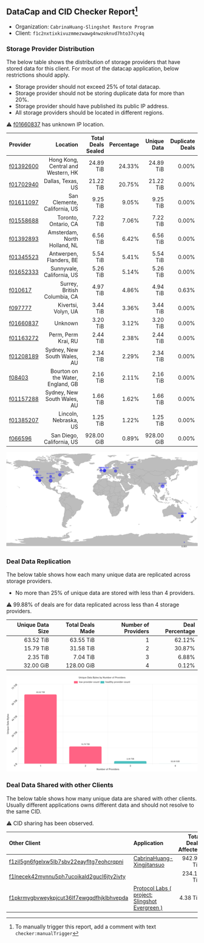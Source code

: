 ## DataCap and CID Checker Report[^1]
 - Organization: `CabrinaHuang-Slingshot Restore Program`
 - Client: `f1c2nxtixkivuzmmezwawg4nwzoknvd7hto37cy4q`
### Storage Provider Distribution
The below table shows the distribution of storage providers that have stored data for this client.
For most of the datacap application, below restrictions should apply.
 - Storage provider should not exceed 25% of total datacap.
 - Storage provider should not be storing duplicate data for more than 20%.
 - Storage provider should have published its public IP address.
 - All storage providers should be located in different regions.

⚠️ [f01660837](https://filfox.info/en/address/f01660837) has unknown IP location.

| Provider                                              |                           Location | Total Deals Sealed | Percentage | Unique Data | Duplicate Deals |
| :---------------------------------------------------- | ---------------------------------: | -----------------: | ---------: | ----------: | --------------: |
| [f01392600](https://filfox.info/en/address/f01392600) | Hong Kong, Central and Western, HK |          24.89 TiB |     24.33% |   24.89 TiB |           0.00% |
| [f01702940](https://filfox.info/en/address/f01702940) |                  Dallas, Texas, US |          21.22 TiB |     20.75% |   21.22 TiB |           0.00% |
| [f01611097](https://filfox.info/en/address/f01611097) |       San Clemente, California, US |           9.25 TiB |      9.05% |    9.25 TiB |           0.00% |
| [f01558688](https://filfox.info/en/address/f01558688) |               Toronto, Ontario, CA |           7.22 TiB |      7.06% |    7.22 TiB |           0.00% |
| [f01392893](https://filfox.info/en/address/f01392893) |       Amsterdam, North Holland, NL |           6.56 TiB |      6.42% |    6.56 TiB |           0.00% |
| [f01345523](https://filfox.info/en/address/f01345523) |            Antwerpen, Flanders, BE |           5.54 TiB |      5.41% |    5.54 TiB |           0.00% |
| [f01652333](https://filfox.info/en/address/f01652333) |          Sunnyvale, California, US |           5.26 TiB |      5.14% |    5.26 TiB |           0.00% |
| [f010617](https://filfox.info/en/address/f010617)     |       Surrey, British Columbia, CA |           4.97 TiB |      4.86% |    4.94 TiB |           0.63% |
| [f097777](https://filfox.info/en/address/f097777)     |                Kivertsi, Volyn, UA |           3.44 TiB |      3.36% |    3.44 TiB |           0.00% |
| [f01660837](https://filfox.info/en/address/f01660837) |                            Unknown |           3.20 TiB |      3.12% |    3.20 TiB |           0.00% |
| [f01163272](https://filfox.info/en/address/f01163272) |                Perm, Perm Krai, RU |           2.44 TiB |      2.38% |    2.44 TiB |           0.00% |
| [f01208189](https://filfox.info/en/address/f01208189) |        Sydney, New South Wales, AU |           2.34 TiB |      2.29% |    2.34 TiB |           0.00% |
| [f08403](https://filfox.info/en/address/f08403)       |  Bourton on the Water, England, GB |           2.16 TiB |      2.11% |    2.16 TiB |           0.00% |
| [f01157288](https://filfox.info/en/address/f01157288) |        Sydney, New South Wales, AU |           1.66 TiB |      1.62% |    1.66 TiB |           0.00% |
| [f01385207](https://filfox.info/en/address/f01385207) |              Lincoln, Nebraska, US |           1.25 TiB |      1.22% |    1.25 TiB |           0.00% |
| [f066596](https://filfox.info/en/address/f066596)     |          San Diego, California, US |         928.00 GiB |      0.89% |  928.00 GiB |           0.00% |

![Provider Distribution](https://raw.githubusercontent.com/data-preservation-programs/filplus-checker-assets/main/filecoin-project/filecoin-plus-large-datasets/issues/249/1671009839239.png)
### Deal Data Replication
The below table shows how each many unique data are replicated across storage providers.
- No more than 25% of unique data are stored with less than 4 providers.

⚠️ 99.88% of deals are for data replicated across less than 4 storage providers.

| Unique Data Size | Total Deals Made | Number of Providers | Deal Percentage |
| ---------------: | ---------------: | ------------------: | --------------: |
|        63.52 TiB |        63.55 TiB |                   1 |          62.12% |
|        15.79 TiB |        31.58 TiB |                   2 |          30.87% |
|         2.35 TiB |         7.04 TiB |                   3 |           6.88% |
|        32.00 GiB |       128.00 GiB |                   4 |           0.12% |

![Replication Distribution](https://raw.githubusercontent.com/data-preservation-programs/filplus-checker-assets/main/filecoin-project/filecoin-plus-large-datasets/issues/249/1671009839846.png)
### Deal Data Shared with other Clients
The below table shows how many unique data are shared with other clients.
Usually different applications owns different data and should not resolve to the same CID.

⚠️ CID sharing has been observed.

| Other Client                                                                                                          | Application                                                                                                                     | Total Deals Affected | Unique CIDs |  Verifier |
| :-------------------------------------------------------------------------------------------------------------------- | :------------------------------------------------------------------------------------------------------------------------------ | -------------------: | ----------: | --------: |
| [f1zil5gn6fgelxw5lb7sbv22eayfltg7eohcrqpni](https://filfox.info/en/address/f1zil5gn6fgelxw5lb7sbv22eayfltg7eohcrqpni) | [CabrinaHuang\-Xingjitansuo](https://github.com/filecoin-project/filecoin-plus-large-datasets/issues/232)                       |           942.91 TiB |         797 | LDN # 232 |
| [f1lnecek42mynnu5ph7ucoikald2gucl6jty2ivty](https://filfox.info/en/address/f1lnecek42mynnu5ph7ucoikald2gucl6jty2ivty) | [](https://github.com/filecoin-project/filecoin-plus-large-datasets/issues/171)                                                 |           234.17 TiB |       2,390 | LDN # 171 |
| [f1pkrmygbvweykpjcut36lf7ewgqdfhjklbhvepda](https://filfox.info/en/address/f1pkrmygbvweykpjcut36lf7ewgqdfhjklbhvepda) | [Protocol Labs \( project: Slingshot Evergreen \)](https://github.com/filecoin-project/filecoin-plus-large-datasets/issues/293) |             4.38 TiB |         137 | LDN # 293 |

[^1]: To manually trigger this report, add a comment with text `checker:manualTrigger`

